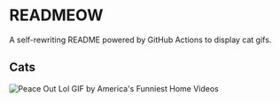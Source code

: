 # READMEOW

A self-rewriting README powered by GitHub Actions to display cat gifs.

## Cats

![Peace Out Lol GIF by America's Funniest Home Videos](https://media4.giphy.com/media/l4KibK3JwaVo0CjDO/200.gif?cid=9acd02da8t9wjmdvnt1mvxbxy7i8r4p4q7ohau8nvfmf1n8l&ep=v1_gifs_search&rid=200.gif&ct=g)
